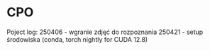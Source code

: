 # CPO

Poject log:
250406 - wgranie zdjęć do rozpoznania
250421 - setup środowiska (conda, torch nightly for CUDA 12.8)